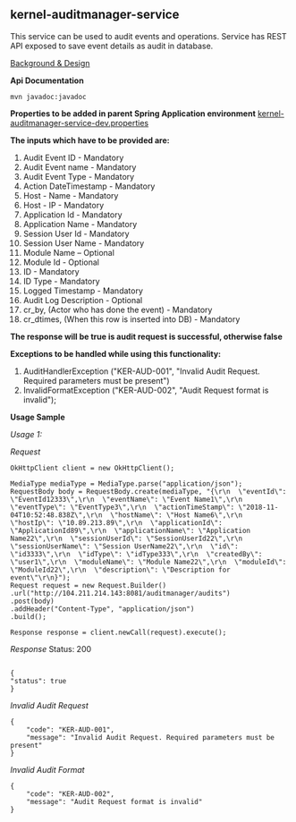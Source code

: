 ## kernel-auditmanager-service
This service can be used to audit events and operations. Service has REST API exposed to save event details as audit in database.

[Background & Design](../../design/kernel/kernel-auditmanager.md)

**Api Documentation**


```
mvn javadoc:javadoc
```

**Properties to be added in parent Spring Application environment**
[kernel-auditmanager-service-dev.properties](../../config/kernel-auditmanager-service-dev.properties)


**The inputs which have to be provided are:**
1. Audit Event ID - Mandatory
2. Audit Event name - Mandatory
3. Audit Event Type - Mandatory
4. Action DateTimestamp - Mandatory
5. Host - Name - Mandatory
6. Host - IP - Mandatory
7. Application Id - Mandatory
8. Application Name - Mandatory
9. Session User Id - Mandatory
10. Session User Name - Mandatory
11. Module Name – Optional
12. Module Id - Optional
13. ID - Mandatory
14. ID Type - Mandatory
15. Logged Timestamp - Mandatory
16. Audit Log Description - Optional
17. cr_by, (Actor who has done the event) - Mandatory
18. cr_dtimes, (When this row is inserted into DB) - Mandatory


**The response will be true is audit request is successful, otherwise false** 

**Exceptions to be handled while using this functionality:**

1. AuditHandlerException ("KER-AUD-001", "Invalid Audit Request. Required parameters must be present")
2. InvalidFormatException ("KER-AUD-002", "Audit Request format is invalid");

**Usage Sample**


  *Usage 1:*
  
  *Request*
  
  ```
OkHttpClient client = new OkHttpClient();

MediaType mediaType = MediaType.parse("application/json");
RequestBody body = RequestBody.create(mediaType, "{\r\n  \"eventId\": \"EventId12333\",\r\n  \"eventName\": \"Event Name1\",\r\n  \"eventType\": \"EventType3\",\r\n  \"actionTimeStamp\": \"2018-11-04T10:52:48.838Z\",\r\n  \"hostName\": \"Host Name6\",\r\n  \"hostIp\": \"10.89.213.89\",\r\n  \"applicationId\": \"ApplicationId89\",\r\n  \"applicationName\": \"Application Name22\",\r\n  \"sessionUserId\": \"SessionUserId22\",\r\n  \"sessionUserName\": \"Session UserName22\",\r\n  \"id\": \"id3333\",\r\n  \"idType\": \"idType333\",\r\n  \"createdBy\": \"user1\",\r\n  \"moduleName\": \"Module Name22\",\r\n  \"moduleId\": \"ModuleId22\",\r\n  \"description\": \"Description for event\"\r\n}");
Request request = new Request.Builder()
  .url("http://104.211.214.143:8081/auditmanager/audits")
  .post(body)
  .addHeader("Content-Type", "application/json")
  .build();

Response response = client.newCall(request).execute();
  ```
  
  *Response*
  Status: 200
  
  ```

{
  "status": true
}
  ```
  
  


 *Invalid Audit Request*

```
{
    "code": "KER-AUD-001",
    "message": "Invalid Audit Request. Required parameters must be present"
}
```
 

 *Invalid Audit Format*

```
{
    "code": "KER-AUD-002",
    "message": "Audit Request format is invalid"
}
```

